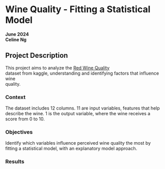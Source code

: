 # Wine Quality - Fitting a Statistical Model
**June 2024**<br>
**Celine Ng**<br>

## Project Description
This project aims to analyze the [Red Wine Quality](https://www.kaggle.com/datasets/uciml/red-wine-quality-cortez-et-al-2009) <br>
dataset from kaggle, understanding and identifying factors that influence 
wine <br> quality. 

### Context
The dataset includes 12 columns. 11 are input variables, features that help 
<br> describe the wine. 1 is the output variable, where the wine receives a<br>
score from 0 to 10.

### Objectives
Identify which variables influence perceived wine quality the most by<br>
fitting a statistical model, with an explanatory model approach.

### Results
